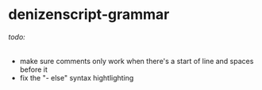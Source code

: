 # denizenscript-grammar


###### todo:

- make sure comments only work when there's a start of line and spaces before it
- fix the "- else" syntax hightlighting 